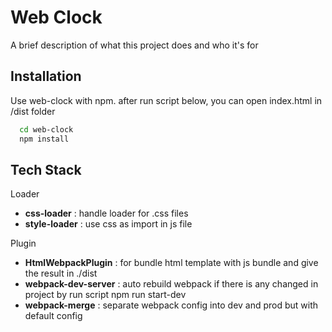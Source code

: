 
# Web Clock

A brief description of what this project does and who it's for



## Installation

Use web-clock with npm. after run script below, you can open index.html in /dist folder

```bash
  cd web-clock
  npm install
```
## Tech Stack

Loader
 - **css-loader** : handle loader for .css files
 - **style-loader** : use css as import in js file

Plugin
 - **HtmlWebpackPlugin** : for bundle html template with js bundle and give the result in ./dist
 - **webpack-dev-server** : auto rebuild webpack if there is any changed in project by run script npm run start-dev
 - **webpack-merge** : separate webpack config into dev and prod but with default config

